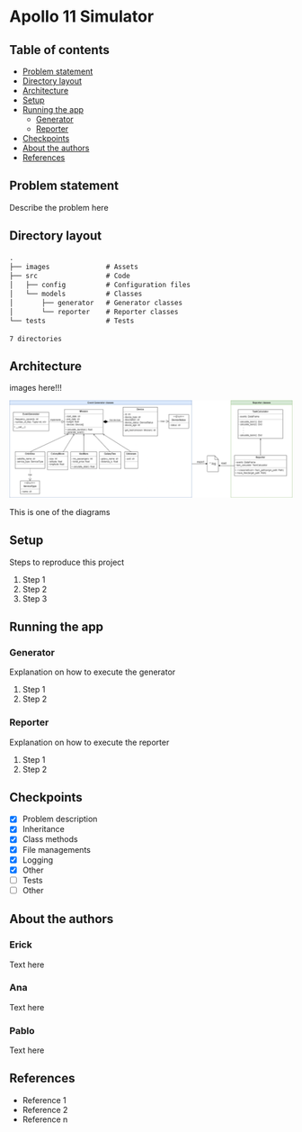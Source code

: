 # Apollo 11 Simulator

## Table of contents
<!--ts-->

* [Problem statement](#problem-statement)
* [Directory layout](#directory-layout)
* [Architecture](#architecture)
* [Setup](#setup)
* [Running the app](#running-the-app)
    * [Generator](#generator)
    * [Reporter](#reporter)
* [Checkpoints](#checkpoints)
* [About the authors](#about-the-authors)
* [References](#references)
<!--te-->

## Problem statement
Describe the problem here

## Directory layout
```
.
├── images              # Assets
├── src                 # Code
│   ├── config          # Configuration files
│   └── models          # Classes
│       ├── generator   # Generator classes
│       └── reporter    # Reporter classes
└── tests               # Tests

7 directories
```

## Architecture
images here!!!

![Alt text](./images/classes_diagram.png)

This is one of the diagrams

## Setup
Steps to reproduce this project

1. Step 1
2. Step 2
3. Step 3

## Running the app

### Generator
Explanation on how to execute the generator

1. Step 1
2. Step 2

### Reporter
Explanation on how to execute the reporter

1. Step 1
2. Step 2

## Checkpoints
- [x] Problem description
- [x] Inheritance
- [x] Class methods
- [x] File managements
- [x] Logging
- [x] Other
- [ ] Tests
- [ ] Other

## About the authors

### Erick
Text here

### Ana
Text here

### Pablo
Text here



## References
* Reference 1
* Reference 2
* Reference n


